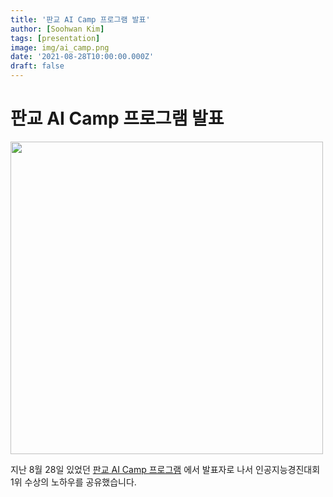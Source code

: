 ```yaml
---
title: '판교 AI Camp 프로그램 발표'
author: [Soohwan Kim]
tags: [presentation]
image: img/ai_camp.png
date: '2021-08-28T10:00:00.000Z'
draft: false
---
```


# 판교 AI Camp 프로그램 발표
  
<img src="https://user-images.githubusercontent.com/42150335/134294289-a9c8d63c-4aee-456c-9987-fdc8df3aafe0.png" width="500">
  
지난 8월 28일 있었던 [판교 AI Camp 프로그램](https://m.khan.co.kr/local/Gyeonggi/article/202108201121001) 에서 발표자로 나서 인공지능경진대회 1위 수상의 노하우를 공유했습니다.  
  

  
